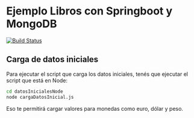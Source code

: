 # Ejemplo Libros con Springboot y MongoDB

[![Build Status](https://travis-ci.com/uqbar-project/eg-libros-springboot-mongo.svg?branch=master)](https://travis-ci.com/uqbar-project/eg-libros-springboot-mongo)

## Carga de datos iniciales

Para ejecutar el script que carga los datos iniciales, tenés que ejecutar el script que está en Node:

```bash
cd datosInicialesNode
node cargaDatosInicial.js 
```

Eso te permitirá cargar valores para monedas como euro, dólar y peso.
